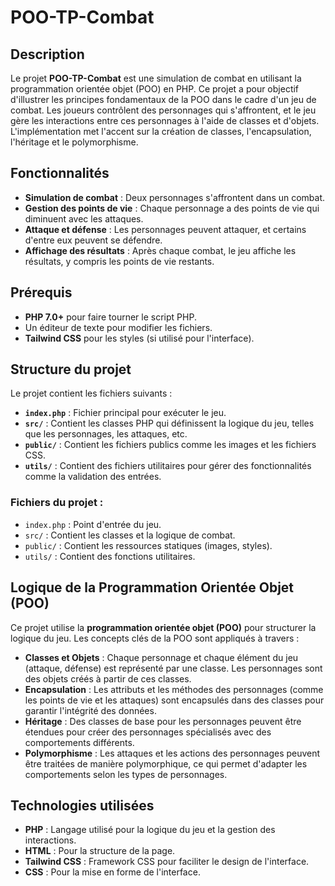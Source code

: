 # POO-TP-Combat

## Description

Le projet **POO-TP-Combat** est une simulation de combat en utilisant la programmation orientée objet (POO) en PHP. Ce projet a pour objectif d'illustrer les principes fondamentaux de la POO dans le cadre d'un jeu de combat. Les joueurs contrôlent des personnages qui s'affrontent, et le jeu gère les interactions entre ces personnages à l'aide de classes et d'objets. L'implémentation met l'accent sur la création de classes, l'encapsulation, l'héritage et le polymorphisme.

## Fonctionnalités

- **Simulation de combat** : Deux personnages s'affrontent dans un combat.
- **Gestion des points de vie** : Chaque personnage a des points de vie qui diminuent avec les attaques.
- **Attaque et défense** : Les personnages peuvent attaquer, et certains d'entre eux peuvent se défendre.
- **Affichage des résultats** : Après chaque combat, le jeu affiche les résultats, y compris les points de vie restants.

## Prérequis

- **PHP 7.0+** pour faire tourner le script PHP.
- Un éditeur de texte pour modifier les fichiers.
- **Tailwind CSS** pour les styles (si utilisé pour l'interface).

## Structure du projet

Le projet contient les fichiers suivants :
- **`index.php`** : Fichier principal pour exécuter le jeu.
- **`src/`** : Contient les classes PHP qui définissent la logique du jeu, telles que les personnages, les attaques, etc.
- **`public/`** : Contient les fichiers publics comme les images et les fichiers CSS.
- **`utils/`** : Contient des fichiers utilitaires pour gérer des fonctionnalités comme la validation des entrées.

### Fichiers du projet :

- `index.php` : Point d'entrée du jeu.
- `src/` : Contient les classes et la logique de combat.
- `public/` : Contient les ressources statiques (images, styles).
- `utils/` : Contient des fonctions utilitaires.

## Logique de la Programmation Orientée Objet (POO)

Ce projet utilise la **programmation orientée objet (POO)** pour structurer la logique du jeu. Les concepts clés de la POO sont appliqués à travers :

- **Classes et Objets** : Chaque personnage et chaque élément du jeu (attaque, défense) est représenté par une classe. Les personnages sont des objets créés à partir de ces classes.
- **Encapsulation** : Les attributs et les méthodes des personnages (comme les points de vie et les attaques) sont encapsulés dans des classes pour garantir l'intégrité des données.
- **Héritage** : Des classes de base pour les personnages peuvent être étendues pour créer des personnages spécialisés avec des comportements différents.
- **Polymorphisme** : Les attaques et les actions des personnages peuvent être traitées de manière polymorphique, ce qui permet d'adapter les comportements selon les types de personnages.

## Technologies utilisées

- **PHP** : Langage utilisé pour la logique du jeu et la gestion des interactions.
- **HTML** :  Pour la structure de la page.
- **Tailwind CSS** :   Framework CSS pour faciliter le design de l'interface.
- **CSS** :  Pour la mise en forme de l'interface.
